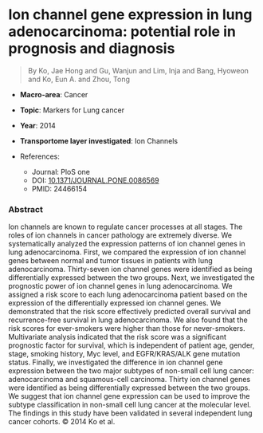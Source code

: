 # Ion channel gene expression in lung adenocarcinoma: potential role in prognosis and diagnosis

> By Ko, Jae Hong and Gu, Wanjun and Lim, Inja and Bang, Hyoweon and Ko, Eun A. and Zhou, Tong

- **Macro-area**: Cancer
- **Topic**: Markers for Lung cancer
- **Year**: 2014
- **Transportome layer investigated**: Ion Channels

- References:
  - Journal: PloS one
  - DOI: [10.1371/JOURNAL.PONE.0086569](https://doi.org/10.1371/JOURNAL.PONE.0086569)
  - PMID: 24466154

### Abstract

Ion channels are known to regulate cancer processes at all stages. The roles of ion channels in cancer pathology are extremely diverse. We systematically analyzed the expression patterns of ion channel genes in lung adenocarcinoma. First, we compared the expression of ion channel genes between normal and tumor tissues in patients with lung adenocarcinoma. Thirty-seven ion channel genes were identified as being differentially expressed between the two groups. Next, we investigated the prognostic power of ion channel genes in lung adenocarcinoma. We assigned a risk score to each lung adenocarcinoma patient based on the expression of the differentially expressed ion channel genes. We demonstrated that the risk score effectively predicted overall survival and recurrence-free survival in lung adenocarcinoma. We also found that the risk scores for ever-smokers were higher than those for never-smokers. Multivariate analysis indicated that the risk score was a significant prognostic factor for survival, which is independent of patient age, gender, stage, smoking history, Myc level, and EGFR/KRAS/ALK gene mutation status. Finally, we investigated the difference in ion channel gene expression between the two major subtypes of non-small cell lung cancer: adenocarcinoma and squamous-cell carcinoma. Thirty ion channel genes were identified as being differentially expressed between the two groups. We suggest that ion channel gene expression can be used to improve the subtype classification in non-small cell lung cancer at the molecular level. The findings in this study have been validated in several independent lung cancer cohorts. © 2014 Ko et al.
